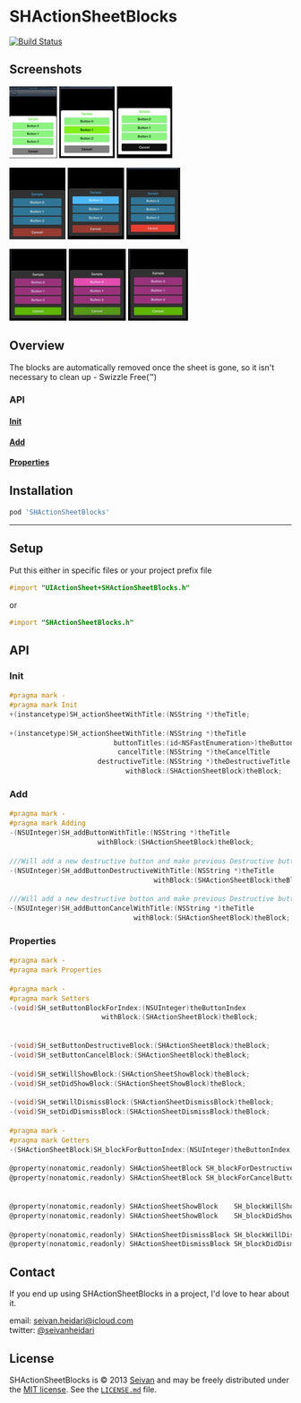 SHActionSheetBlocks
==========
[![Build Status](https://travis-ci.org/seivan/SHActionSheetBlocks.png?branch=master)](https://travis-ci.org/seivan/SHActionSheetBlocks)

Screenshots
------------
[![Green default](/Screenshots/Green/default_th.jpg "Green default")](https://raw.github.com/seivan/SHActionSheetBlocks/master/Screenshots/Green/default.png)
[![Green selected](/Screenshots/Green/selected_th.jpg "Green selected")](https://raw.github.com/seivan/SHActionSheetBlocks/master/Screenshots/Green/selected.png)
[![Green cancel-selected](/Screenshots/Green/cancel-selected_th.jpg "Green cancel-selected")](https://raw.github.com/seivan/SHActionSheetBlocks/master/Screenshots/Green/cancel-selected.png)

[![Blue default](/Screenshots/Blue/default_th.jpg "Blue default")](https://raw.github.com/seivan/SHActionSheetBlocks/master/Screenshots/Blue/default.png)
[![Blue selected](/Screenshots/Blue/selected_th.jpg "Blue selected")](https://raw.github.com/seivan/SHActionSheetBlocks/master/Screenshots/Blue/selected.png)
[![Blue cancel-selected](/Screenshots/Blue/cancel-selected_th.jpg "Blue cancel-selected")](https://raw.github.com/seivan/SHActionSheetBlocks/master/Screenshots/Blue/cancel-selected.png)

[![Purple default](/Screenshots/Purple/default_th.jpg "Purple default")](https://raw.github.com/seivan/SHActionSheetBlocks/master/Screenshots/Purple/default.png)
[![Purple selected](/Screenshots/Purple/selected_th.jpg "Purple selected")](https://raw.github.com/seivan/SHActionSheetBlocks/master/Screenshots/Purple/selected.png)
[![Purple cancel-selected](/Screenshots/Purple/cancel-selected_th.jpg "Purple cancel-selected")](https://raw.github.com/seivan/SHActionSheetBlocks/master/Screenshots/Purple/cancel-selected.png)

Overview
--------
The blocks are automatically removed once the sheet is gone, so it isn't necessary to clean up - Swizzle Free(™)

### API

#### [Init](#init-1)

#### [Add](#add-1)

#### [Properties](#properties-1)


Installation
------------

```ruby
pod 'SHActionSheetBlocks'
```

***

Setup
-----

Put this either in specific files or your project prefix file

```objective-c
#import "UIActionSheet+SHActionSheetBlocks.h"
```
or
```objective-c
#import "SHActionSheetBlocks.h"
```

API
-----

### Init

```objective-c
#pragma mark -
#pragma mark Init
+(instancetype)SH_actionSheetWithTitle:(NSString *)theTitle;

+(instancetype)SH_actionSheetWithTitle:(NSString *)theTitle
                          buttonTitles:(id<NSFastEnumeration>)theButtonTitles
                           cancelTitle:(NSString *)theCancelTitle
                      destructiveTitle:(NSString *)theDestructiveTitle
                             withBlock:(SHActionSheetBlock)theBlock;

```

### Add

```objective-c
#pragma mark -
#pragma mark Adding
-(NSUInteger)SH_addButtonWithTitle:(NSString *)theTitle
                      withBlock:(SHActionSheetBlock)theBlock;

///Will add a new destructive button and make previous Destructive buttons to normal
-(NSUInteger)SH_addButtonDestructiveWithTitle:(NSString *)theTitle
                                    withBlock:(SHActionSheetBlock)theBlock;

///Will add a new destructive button and make previous Destructive buttons to normal
-(NSUInteger)SH_addButtonCancelWithTitle:(NSString *)theTitle
                               withBlock:(SHActionSheetBlock)theBlock;

```

### Properties

```objective-c
#pragma mark -
#pragma mark Properties

#pragma mark -
#pragma mark Setters
-(void)SH_setButtonBlockForIndex:(NSUInteger)theButtonIndex
                       withBlock:(SHActionSheetBlock)theBlock;


-(void)SH_setButtonDestructiveBlock:(SHActionSheetBlock)theBlock;
-(void)SH_setButtonCancelBlock:(SHActionSheetBlock)theBlock;

-(void)SH_setWillShowBlock:(SHActionSheetShowBlock)theBlock;
-(void)SH_setDidShowBlock:(SHActionSheetShowBlock)theBlock;

-(void)SH_setWillDismissBlock:(SHActionSheetDismissBlock)theBlock;
-(void)SH_setDidDismissBlock:(SHActionSheetDismissBlock)theBlock;

#pragma mark -
#pragma mark Getters
-(SHActionSheetBlock)SH_blockForButtonIndex:(NSUInteger)theButtonIndex;

@property(nonatomic,readonly) SHActionSheetBlock SH_blockForDestructiveButton;
@property(nonatomic,readonly) SHActionSheetBlock SH_blockForCancelButton;


@property(nonatomic,readonly) SHActionSheetShowBlock    SH_blockWillShow;
@property(nonatomic,readonly) SHActionSheetShowBlock    SH_blockDidShow;

@property(nonatomic,readonly) SHActionSheetDismissBlock SH_blockWillDismiss;
@property(nonatomic,readonly) SHActionSheetDismissBlock SH_blockDidDismiss;

```


Contact
-------

If you end up using SHActionSheetBlocks in a project, I'd love to hear about it.

email: [seivan.heidari@icloud.com](mailto:seivan.heidari@icloud.com)  
twitter: [@seivanheidari](https://twitter.com/seivanheidari)

## License

SHActionSheetBlocks is © 2013 [Seivan](http://www.github.com/seivan) and may be freely
distributed under the [MIT license](http://opensource.org/licenses/MIT).
See the [`LICENSE.md`](https://github.com/seivan/SHActionSheetBlocks/blob/master/LICENSE.md) file.

